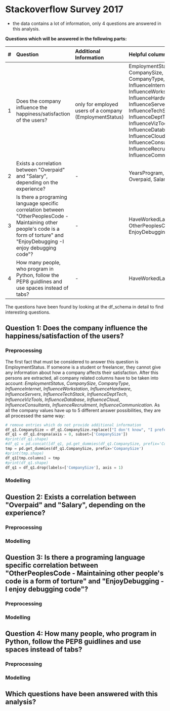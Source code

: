 # Stackoverflow Survey 2017

- the data contains a lot of information, only 4 questions are answered in this analysis.

**Questions which will be answered in the following parts:**

|#| Question | Additional Information | Helpful columns | Target column |
| ---| :--- | :---| :---| :---|
|1| Does the company influence the happiness/satisfaction of the users?  | only for employed users of a company (EmploymentStatus) | EmploymentStatus, CompanySize, CompanyType, InfluenceInternet, InfluenceWorkstation, InfluenceHardware, InfluenceServers, InfluenceTechStack, InfluenceDeptTech, InfluenceVizTools, InfluenceDatabase, InfluenceCloud, InfluenceConsultants, InfluenceRecruitment, InfluenceCommunication | CareerSatisfaction, JobSatisfaction  |
|2| Exists a correlation between "Overpaid" and "Salary", depending on the experience?  | - | YearsProgram, Overpaid, Salary | *TODO: Maybe use one to predict the other?*|
|3| Is there a programing language specific correlation between "OtherPeoplesCode - Maintaining other people's code is a form of torture" and "EnjoyDebugging -I enjoy debugging code"?| - | HaveWorkedLanguage, OtherPeoplesCode, EnjoyDebugging | *TODO: Maybe use one to predict the other?*|
|4|How many people, who program in Python, follow the PEP8 guidlines and use spaces instead of tabs?|-|HaveWorkedLanguage |TabsSpaces|

The questions have been found by looking at the df_schema in detail to find interesting questions.
 
## Question 1: Does the company influence the happiness/satisfaction of the users?
### Preprocessing
The first fact that must be considered to answer this question is EmploymentStatus. If someone is a student or freelancer, they cannot give any information about how a company affects their satisfaction. After this persons are extracted, all company related columns have to be taken into account: *EmploymentStatus*, *CompanySize*, *CompanyType*, *InfluenceInternet*, *InfluenceWorkstation*, *InfluenceHardware*, *InfluenceServers*, *InfluenceTechStack*, *InfluenceDeptTech*, *InfluenceVizTools*, *InfluenceDatabase*, *InfluenceCloud*, *InfluenceConsultants*, *InfluenceRecruitment*, *InfluenceCommunication*.
As all the company values have up to 5 different answer possibilities, they are all processed the same way:
``` Python
# remove entries which do not provide additional information
df_q1.CompanySize = df_q1.CompanySize.replace(["I don't know", "I prefer not to answer"], np.NaN)
df_q1 = df_q1.dropna(axis = 0, subset=['CompanySize'])
#print(df_q1.shape)
#df_q1 = pd.concat([df_q1, pd.get_dummies(df_q1.CompanySize, prefix='CompanySize')], ignore_index = True)
tmp = pd.get_dummies(df_q1.CompanySize, prefix='CompanySize')
#print(tmp.shape)
df_q1[tmp.columns] = tmp
#print(df_q1.shape)
df_q1 = df_q1.drop(labels=['CompanySize'], axis = 1)
```
### Modelling

## Question 2: Exists a correlation between "Overpaid" and "Salary", depending on the experience?
### Preprocessing
### Modelling

## Question 3: Is there a programing language specific correlation between "OtherPeoplesCode - Maintaining other people's code is a form of torture" and "EnjoyDebugging -I enjoy debugging code"?
### Preprocessing
### Modelling

## Question 4: How many people, who program in Python, follow the PEP8 guidlines and use spaces instead of tabs?
### Preprocessing
### Modelling

## Which questions have been answered with this analysis?